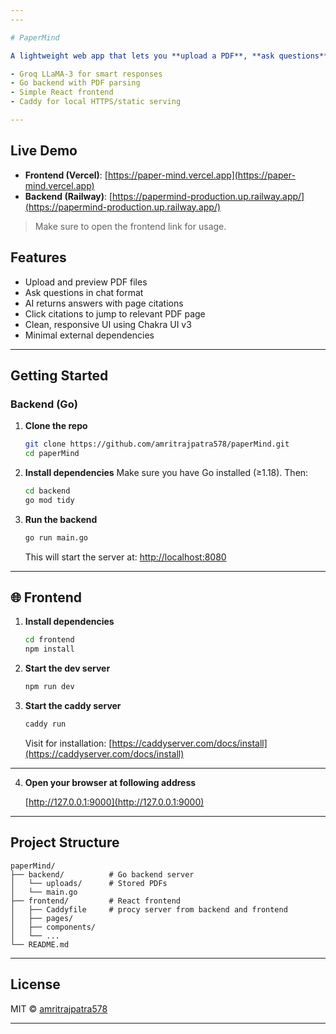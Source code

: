 ```yaml
---
---

# PaperMind

A lightweight web app that lets you **upload a PDF**, **ask questions**, and get **AI-powered answers with citations** to exact pages. Built with:

- Groq LLaMA-3 for smart responses
- Go backend with PDF parsing
- Simple React frontend
- Caddy for local HTTPS/static serving

---
```


## Live Demo

- **Frontend (Vercel)**: [https://paper-mind.vercel.app](https://paper-mind.vercel.app)
- **Backend (Railway)**: [https://papermind-production.up.railway.app/](https://papermind-production.up.railway.app/)

> Make sure to open the frontend link for usage.

## Features

- Upload and preview PDF files
- Ask questions in chat format
- AI returns answers with page citations
- Click citations to jump to relevant PDF page
- Clean, responsive UI using Chakra UI v3
- Minimal external dependencies

---

## Getting Started

### Backend (Go)

1. **Clone the repo**

   ```bash
   git clone https://github.com/amritrajpatra578/paperMind.git
   cd paperMind
   ```

2. **Install dependencies**
   Make sure you have Go installed (≥1.18). Then:

   ```bash
   cd backend
   go mod tidy
   ```

3. **Run the backend**

   ```bash
   go run main.go
   ```

   This will start the server at: [http://localhost:8080](http://localhost:8080)

---

## 🌐 Frontend

1. **Install dependencies**

   ```bash
   cd frontend
   npm install
   ```

2. **Start the dev server**

   ```bash
   npm run dev
   ```

3. **Start the caddy server**

   ```bash
   caddy run
   ```

   Visit for installation: [https://caddyserver.com/docs/install](https://caddyserver.com/docs/install)

---

4. **Open your browser at following address**

   [http://127.0.0.1:9000](http://127.0.0.1:9000)

---

## Project Structure

```
paperMind/
├── backend/          # Go backend server
│   └── uploads/      # Stored PDFs
│   └── main.go
├── frontend/         # React frontend
│   ├── Caddyfile     # procy server from backend and frontend
│   ├── pages/
│   ├── components/
│   └── ...
└── README.md
```

---

## License

MIT © [amritrajpatra578](https://github.com/amritrajpatra578)

---

